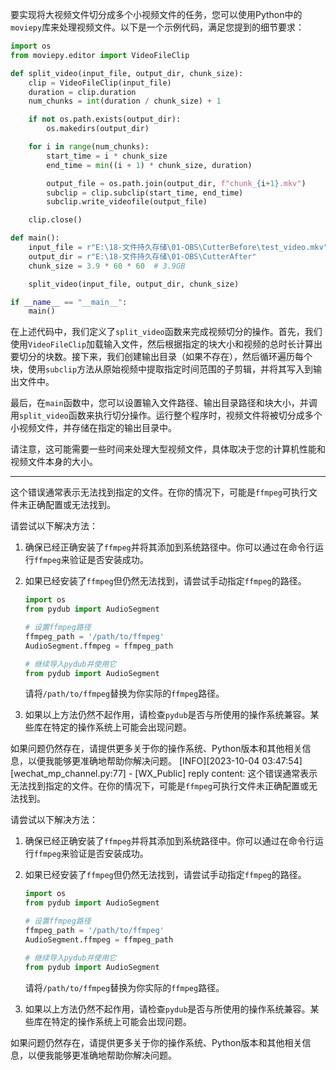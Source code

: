 要实现将大视频文件切分成多个小视频文件的任务，您可以使用Python中的`moviepy`库来处理视频文件。以下是一个示例代码，满足您提到的细节要求：

```python
import os
from moviepy.editor import VideoFileClip

def split_video(input_file, output_dir, chunk_size):
    clip = VideoFileClip(input_file)
    duration = clip.duration
    num_chunks = int(duration / chunk_size) + 1

    if not os.path.exists(output_dir):
        os.makedirs(output_dir)

    for i in range(num_chunks):
        start_time = i * chunk_size
        end_time = min((i + 1) * chunk_size, duration)

        output_file = os.path.join(output_dir, f"chunk_{i+1}.mkv")
        subclip = clip.subclip(start_time, end_time)
        subclip.write_videofile(output_file)

    clip.close()

def main():
    input_file = r"E:\18-文件持久存储\01-OBS\CutterBefore\test_video.mkv"
    output_dir = r"E:\18-文件持久存储\01-OBS\CutterAfter"
    chunk_size = 3.9 * 60 * 60  # 3.9GB

    split_video(input_file, output_dir, chunk_size)

if __name__ == "__main__":
    main()
```

在上述代码中，我们定义了`split_video`函数来完成视频切分的操作。首先，我们使用`VideoFileClip`加载输入文件，然后根据指定的块大小和视频的总时长计算出要切分的块数。接下来，我们创建输出目录（如果不存在），然后循环遍历每个块，使用`subclip`方法从原始视频中提取指定时间范围的子剪辑，并将其写入到输出文件中。

最后，在`main`函数中，您可以设置输入文件路径、输出目录路径和块大小，并调用`split_video`函数来执行切分操作。运行整个程序时，视频文件将被切分成多个小视频文件，并存储在指定的输出目录中。

请注意，这可能需要一些时间来处理大型视频文件，具体取决于您的计算机性能和视频文件本身的大小。


-- --

这个错误通常表示无法找到指定的文件。在你的情况下，可能是`ffmpeg`可执行文件未正确配置或无法找到。

请尝试以下解决方法：

1. 确保已经正确安装了`ffmpeg`并将其添加到系统路径中。你可以通过在命令行运行`ffmpeg`来验证是否安装成功。

2. 如果已经安装了`ffmpeg`但仍然无法找到，请尝试手动指定`ffmpeg`的路径。

   ```python
   import os
   from pydub import AudioSegment

   # 设置ffmpeg路径
   ffmpeg_path = '/path/to/ffmpeg'
   AudioSegment.ffmpeg = ffmpeg_path

   # 继续导入pydub并使用它
   from pydub import AudioSegment
   ```

   请将`/path/to/ffmpeg`替换为你实际的`ffmpeg`路径。

3. 如果以上方法仍然不起作用，请检查`pydub`是否与所使用的操作系统兼容。某些库在特定的操作系统上可能会出现问题。

如果问题仍然存在，请提供更多关于你的操作系统、Python版本和其他相关信息，以便我能够更准确地帮助你解决问题。
[INFO][2023-10-04 03:47:54][wechat_mp_channel.py:77] - [WX_Public] reply content: 这个错误通常表示无法找到指定的文件。在你的情况下，可能是`ffmpeg`可执行文件未正确配置或无法找到。

请尝试以下解决方法：

1. 确保已经正确安装了`ffmpeg`并将其添加到系统路径中。你可以通过在命令行运行`ffmpeg`来验证是否安装成功。

2. 如果已经安装了`ffmpeg`但仍然无法找到，请尝试手动指定`ffmpeg`的路径。

   ```python
   import os
   from pydub import AudioSegment

   # 设置ffmpeg路径
   ffmpeg_path = '/path/to/ffmpeg'
   AudioSegment.ffmpeg = ffmpeg_path

   # 继续导入pydub并使用它
   from pydub import AudioSegment
   ```

   请将`/path/to/ffmpeg`替换为你实际的`ffmpeg`路径。

3. 如果以上方法仍然不起作用，请检查`pydub`是否与所使用的操作系统兼容。某些库在特定的操作系统上可能会出现问题。

如果问题仍然存在，请提供更多关于你的操作系统、Python版本和其他相关信息，以便我能够更准确地帮助你解决问题。

